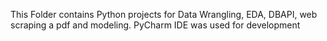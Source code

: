 This Folder contains Python projects for Data Wrangling, EDA, DBAPI, web scraping a pdf and modeling. PyCharm IDE was used for development
